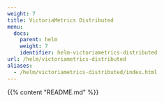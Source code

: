 ```yaml
---
weight: 7
title: VictoriaMetrics Distributed
menu:
  docs:
    parent: helm
    weight: 7
    identifier: helm-victoriametrics-distributed
url: /helm/victoriametrics-distributed
aliases:
  - /helm/victoriametrics-distributed/index.html
---
```

{{% content "README.md" %}}
